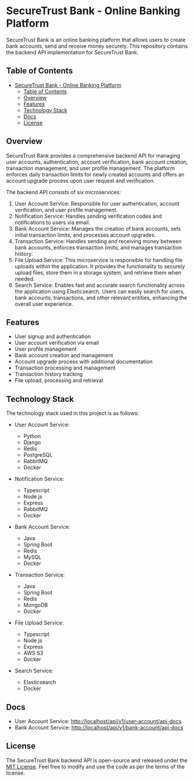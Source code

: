 # SecureTrust Bank - Online Banking Platform

SecureTrust Bank is an online banking platform that allows users to create bank accounts, send and receive money securely. This repository contains the backend API implementation for SecureTrust Bank.

## Table of Contents

- [SecureTrust Bank - Online Banking Platform](#securetrust-bank---online-banking-platform)
  - [Table of Contents](#table-of-contents)
  - [Overview](#overview)
  - [Features](#features)
  - [Technology Stack](#technology-stack)
  - [Docs](#docs)
  - [License](#license)

## Overview

SecureTrust Bank provides a comprehensive backend API for managing user accounts, authentication, account verification, bank account creation, transaction management, and user profile management. The platform enforces daily transaction limits for newly created accounts and offers an account upgrade process upon user request and verification.

The backend API consists of six microservices:

1. User Account Service: Responsible for user authentication, account verification, and user profile management.
2. Notification Service: Handles sending verification codes and notifications to users via email.
3. Bank Account Service: Manages the creation of bank accounts, sets initial transaction limits, and processes account upgrades.
4. Transaction Service: Handles sending and receiving money between bank accounts, enforces transaction limits, and manages transaction history.
5. File Upload Service: This microservice is responsible for handling file uploads within the application. It provides the functionality to securely upload files, store them in a storage system, and retrieve them when needed.
6. Search Service: Enables fast and accurate search functionality across the application using Elasticsearch. Users can easily search for users, bank accounts, transactions, and other relevant entities, enhancing the overall user experience.

## Features

- User signup and authentication
- User account verification via email
- User profile management
- Bank account creation and management
- Account upgrade process with additional documentation
- Transaction processing and management
- Transaction history tracking
- File upload, processing and retrieval

## Technology Stack

The technology stack used in this project is as follows:

- User Account Service:
  - Python
  - Django
  - Redis
  - PostgreSQL
  - RabbitMQ
  - Docker

- Notification Service:
  - Typescript
  - Node.js
  - Express
  - RabbitMQ
  - Docker

- Bank Account Service:
  - Java
  - Spring Boot
  - Redis
  - MySQL
  - Docker

- Transaction Service:
  - Java
  - Spring Boot
  - Redis
  - MongoDB
  - Docker

- File Upload Service:
  - Typescript
  - Node.js
  - Express
  - AWS S3
  - Docker

- Search Service:
  - Elasticsearch
  - Docker

## Docs

- User Account Service: <http://localhost/api/v1/user-account/api-docs>
- Bank Account Service: <http://localhost/api/v1/bank-account/api-docs>

## License

The SecureTrust Bank backend API is open-source and released under the [MIT License](LICENSE). Feel free to modify and use the code as per the terms of the license.

